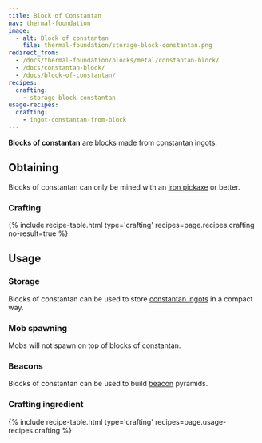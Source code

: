 ```yaml
---
title: Block of Constantan
nav: thermal-foundation
image:
  - alt: Block of constantan
    file: thermal-foundation/storage-block-constantan.png
redirect_from:
  - /docs/thermal-foundation/blocks/metal/constantan-block/
  - /docs/constantan-block/
  - /docs/block-of-constantan/
recipes:
  crafting:
    - storage-block-constantan
usage-recipes:
  crafting:
    - ingot-constantan-from-block
---
```


**Blocks of constantan** are blocks made from [constantan
ingots](/docs/thermal-foundation/constantan-ingot/).


Obtaining
---------

Blocks of constantan can only be mined with an [iron
pickaxe](https://minecraft.gamepedia.com/Pickaxe) or better.

### Crafting
{% include recipe-table.html type='crafting' recipes=page.recipes.crafting no-result=true %}


Usage
-----

### Storage
Blocks of constantan can be used to store [constantan
ingots](/docs/thermal-foundation/constantan-ingot/) in a compact way.

### Mob spawning
Mobs will not spawn on top of blocks of constantan.

### Beacons
Blocks of constantan can be used to build
[beacon](https://minecraft.gamepedia.com/Beacon) pyramids.

### Crafting ingredient
{% include recipe-table.html type='crafting' recipes=page.usage-recipes.crafting %}
